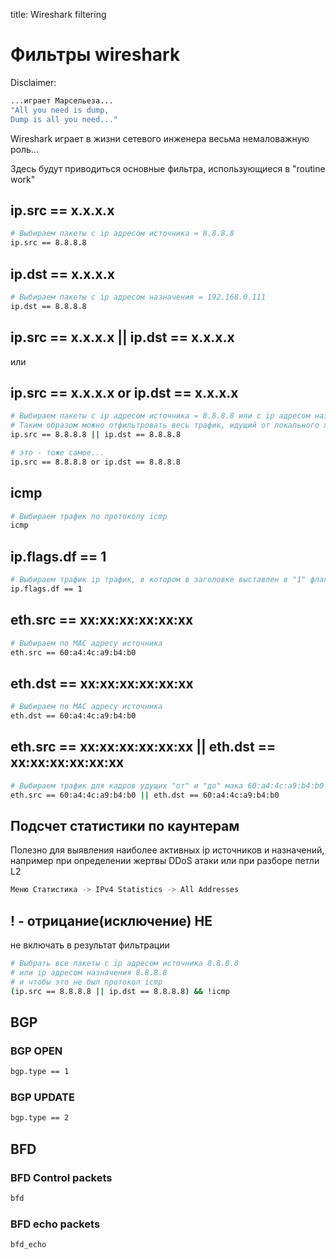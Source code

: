 title: Wireshark filtering

# Фильтры wireshark
Disclaimer:
```bash
...играет Марсельеза...
"All you need is dump, 
Dump is all you need..."
```

Wireshark играет в жизни сетевого инженера весьма немаловажную роль...

Здесь будут приводиться основные фильтра, использующиеся в "routine work"

## ip.src == x.x.x.x
```bash
# Выбираем пакеты с ip адресом источника = 8.8.8.8
ip.src == 8.8.8.8
```

## ip.dst == x.x.x.x
```bash
# Выбираем пакеты с ip адресом назначения = 192.168.0.111
ip.dst == 8.8.8.8
```

## ip.src == x.x.x.x || ip.dst == x.x.x.x 
или 
## ip.src == x.x.x.x or ip.dst == x.x.x.x
```bash
# Выбираем пакеты с ip адресом источника = 8.8.8.8 или с ip адресом назначения = 8.8.8.8
# Таким образом можно отфильтровать весь трафик, идущий от локального хоста по узла 8.8.8.8
ip.src == 8.8.8.8 || ip.dst == 8.8.8.8

# это - тоже самое...
ip.src == 8.8.8.8 or ip.dst == 8.8.8.8
```

## icmp
```bash
# Выбираем трафик по протоколу icmp
icmp
```

## ip.flags.df == 1
```bash
# Выбираем трафик ip трафик, в котором в заголовке выставлен в "1" флаг Don't Fragment
ip.flags.df == 1
```

## eth.src == xx:xx:xx:xx:xx:xx
```bash
# Выбираем по MAC адресу источника
eth.src == 60:a4:4c:a9:b4:b0
```

## eth.dst == xx:xx:xx:xx:xx:xx
```bash
# Выбираем по MAC адресу источника
eth.dst == 60:a4:4c:a9:b4:b0
```

## eth.src == xx:xx:xx:xx:xx:xx || eth.dst == xx:xx:xx:xx:xx:xx
```bash
# Выбираем трафик для кадров удущих "от" и "до" мака 60:a4:4c:a9:b4:b0 
eth.src == 60:a4:4c:a9:b4:b0 || eth.dst == 60:a4:4c:a9:b4:b0 
```

## Подсчет статистики по каунтерам 
Полезно для выявления наиболее активных ip источников и назначений, 
например при определении жертвы DDoS атаки или при разборе петли L2
```bash
Меню Статистика -> IPv4 Statistics -> All Addresses
```

## ! - отрицание(исключение) НЕ
не включать в результат фильтрации
```bash
# Выбрать все пакеты с ip адресом источника 8.8.8.8 
# или ip адресом назначения 8.8.8.8 
# и чтобы это не был протокол icmp
(ip.src == 8.8.8.8 || ip.dst == 8.8.8.8) && !icmp
```


## BGP
### BGP OPEN 
```bash
bgp.type == 1 
```

### BGP UPDATE 
```bash 
bgp.type == 2
```

## BFD
###  BFD Control packets
```bash
bfd
```

###  BFD echo packets
```bash
bfd_echo
```